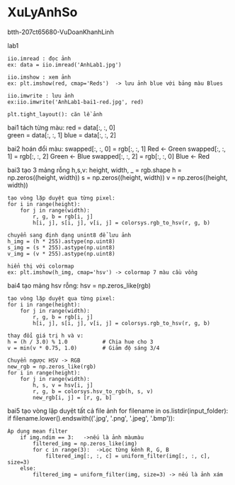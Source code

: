 # XuLyAnhSo
 btth-207ct65680-VuDoanKhanhLinh

 lab1

    
    iio.imread : đọc ảnh
    ex: data = iio.imread('AnhLab1.jpg')

    iio.imshow : xem ảnh
    ex: plt.imshow(red, cmap='Reds')  -> lưu ảnh blue với bảng màu Blues

    iio.imwrite : lưu ảnh
    ex:iio.imwrite('AnhLab1-bai1-red.jpg', red)

    plt.tight_layout(): căn lề ảnh

bai1
    tách từng màu:
    red = data[:, :, 0]     
    green = data[:, :, 1]
    blue = data[:, :, 2]

bai2
    hoán đổi màu:
    swapped[:, :, 0] = rgb[:, :, 1]   Red <- Green
    swapped[:, :, 1] = rgb[:, :, 2]   Green <- Blue
    swapped[:, :, 2] = rgb[:, :, 0]   Blue <- Red

bai3
    tạo 3 mảng rỗng h,s,v:
    height, width, _ = rgb.shape
    h = np.zeros((height, width))
    s = np.zeros((height, width))
    v = np.zeros((height, width))

    tạo vòng lặp duyệt qua từng pixel:
    for i in range(height):
        for j in range(width):
            r, g, b = rgb[i, j]
            h[i, j], s[i, j], v[i, j] = colorsys.rgb_to_hsv(r, g, b)

    chuyển sang định dạng unint8 để lưu ảnh
    h_img = (h * 255).astype(np.uint8)
    s_img = (s * 255).astype(np.uint8)
    v_img = (v * 255).astype(np.uint8)

    hiển thị với colormap 
    ex: plt.imshow(h_img, cmap='hsv') -> colormap 7 màu cầu vồng

bai4
    tạo mảng hsv rỗng:
    hsv = np.zeros_like(rgb)

    tạo vòng lặp duyệt qua từng pixel:
    for i in range(height):
        for j in range(width):
            r, g, b = rgb[i, j]
            h[i, j], s[i, j], v[i, j] = colorsys.rgb_to_hsv(r, g, b)

    thay đổi giá trị h và v:
    h = (h / 3.0) % 1.0           # Chia hue cho 3
    v = min(v * 0.75, 1.0)        # Giảm độ sáng 3/4

    Chuyển ngược HSV -> RGB
    new_rgb = np.zeros_like(rgb)
    for i in range(height):
        for j in range(width):
            h, s, v = hsv[i, j]
            r, g, b = colorsys.hsv_to_rgb(h, s, v)
            new_rgb[i, j] = [r, g, b]
    
bai5
    tạo vòng lặp duyệt tất cả file ảnh
    for filename in os.listdir(input_folder):
    if filename.lower().endswith(('.jpg', '.png', '.jpeg', '.bmp')):

    Áp dụng mean filter
        if img.ndim == 3:   ->nếu là ảnh màumàu
            filtered_img = np.zeros_like(img)
            for c in range(3):  ->Lọc từng kênh R, G, B
                filtered_img[:, :, c] = uniform_filter(img[:, :, c], size=3)
        else:  
            filtered_img = uniform_filter(img, size=3) -> nếu là ảnh xám

